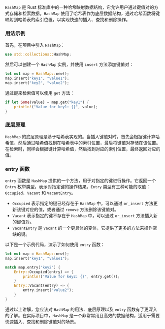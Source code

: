 `HashMap` 是 Rust 标准库中的一种哈希映射数据结构，它允许用户通过键值对的方式存储和检索数据。`HashMap` 使用了哈希表作为底层数据结构，通过哈希函数将键映射到哈希表的索引位置，以实现快速的插入、查找和删除操作。

### 用法示例

首先，在项目中引入 `HashMap`：

```rust
use std::collections::HashMap;
```

然后可以创建一个 `HashMap` 实例，并使用 `insert` 方法添加键值对：

```rust
let mut map = HashMap::new();
map.insert("key1", "value1");
map.insert("key2", "value2");
```

通过键来检索值可以使用 `get` 方法：

```rust
if let Some(value) = map.get("key1") {
    println!("Value for key1: {}", value);
}
```

### 底层原理

`HashMap` 的底层原理是基于哈希表实现的。当插入键值对时，首先会根据键计算哈希值，然后通过哈希值找到在哈希表中的索引位置，最后将键值对存储在该位置。在检索时，同样会根据键计算哈希值，然后找到对应的索引位置，最终返回对应的值。

### entry 函数

`entry` 函数是 `HashMap` 提供的一个方法，用于对指定的键进行操作。它返回一个 `Entry` 枚举类型，表示对指定键的操作结果。`Entry` 类型有三种可能的取值：`Occupied`、`Vacant` 和 `VacantEntry`。

- `Occupied` 表示指定的键已经存在于 `HashMap` 中，可以通过 `or_insert` 方法更新该键对应的值，或者通过 `remove` 方法删除该键值对。
- `Vacant` 表示指定的键不存在于 `HashMap` 中，可以通过 `or_insert` 方法插入新的键值对。
- `VacantEntry` 是 `Vacant` 的一个更具体的变体，它提供了更多的方法来操作空缺的键。

以下是一个示例代码，演示了如何使用 `entry` 函数：

```rust
let mut map = HashMap::new();
map.insert("key1", "value1");

match map.entry("key2") {
    Entry::Occupied(entry) => {
        println!("Value for key2: {}", entry.get());
    }
    Entry::Vacant(entry) => {
        entry.insert("value2");
    }
}
```

通过以上讲解，您应该对 `HashMap` 的用法、底层原理以及 `entry` 函数有了更深入的了解。在实际项目中，`HashMap` 是一个非常常用且高效的数据结构，适用于需要快速插入、查找和删除键值对的场景。
